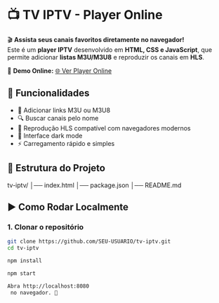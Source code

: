 # 📺 TV IPTV - Player Online

🎬 **Assista seus canais favoritos diretamente no navegador!**  
Este é um **player IPTV** desenvolvido em **HTML, CSS e JavaScript**, que permite adicionar **listas M3U/M3U8** e reproduzir os canais em **HLS**.

🔗 **Demo Online:** [🌐 Ver Player Online](https://tv-iptv-zr17.vercel.app/)


## 🚀 Funcionalidades
- 📌 Adicionar links M3U ou M3U8  
- 🔍 Buscar canais pelo nome  
- 🎥 Reprodução HLS compatível com navegadores modernos  
- 🌙 Interface dark mode  
- ⚡ Carregamento rápido e simples  


## 📂 Estrutura do Projeto

tv-iptv/
│── index.html
│── package.json
│── README.md

## ▶️ Como Rodar Localmente

### 1. Clonar o repositório
```bash
git clone https://github.com/SEU-USUARIO/tv-iptv.git
cd tv-iptv

npm install

npm start

Abra http://localhost:8080
 no navegador. 🚀

 

